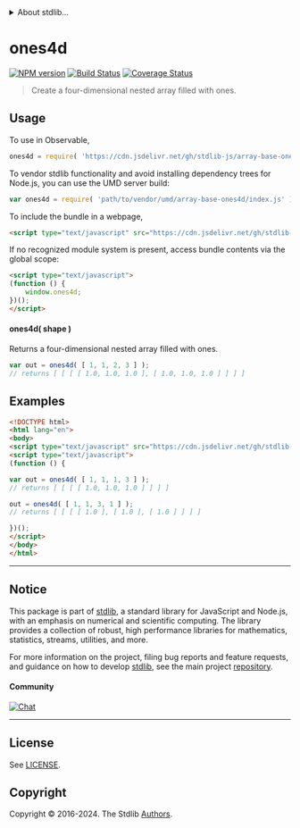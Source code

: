 <!--

@license Apache-2.0

Copyright (c) 2023 The Stdlib Authors.

Licensed under the Apache License, Version 2.0 (the "License");
you may not use this file except in compliance with the License.
You may obtain a copy of the License at

   http://www.apache.org/licenses/LICENSE-2.0

Unless required by applicable law or agreed to in writing, software
distributed under the License is distributed on an "AS IS" BASIS,
WITHOUT WARRANTIES OR CONDITIONS OF ANY KIND, either express or implied.
See the License for the specific language governing permissions and
limitations under the License.

-->


<details>
  <summary>
    About stdlib...
  </summary>
  <p>We believe in a future in which the web is a preferred environment for numerical computation. To help realize this future, we've built stdlib. stdlib is a standard library, with an emphasis on numerical and scientific computation, written in JavaScript (and C) for execution in browsers and in Node.js.</p>
  <p>The library is fully decomposable, being architected in such a way that you can swap out and mix and match APIs and functionality to cater to your exact preferences and use cases.</p>
  <p>When you use stdlib, you can be absolutely certain that you are using the most thorough, rigorous, well-written, studied, documented, tested, measured, and high-quality code out there.</p>
  <p>To join us in bringing numerical computing to the web, get started by checking us out on <a href="https://github.com/stdlib-js/stdlib">GitHub</a>, and please consider <a href="https://opencollective.com/stdlib">financially supporting stdlib</a>. We greatly appreciate your continued support!</p>
</details>

# ones4d

[![NPM version][npm-image]][npm-url] [![Build Status][test-image]][test-url] [![Coverage Status][coverage-image]][coverage-url] <!-- [![dependencies][dependencies-image]][dependencies-url] -->

> Create a four-dimensional nested array filled with ones.

<!-- Section to include introductory text. Make sure to keep an empty line after the intro `section` element and another before the `/section` close. -->

<section class="intro">

</section>

<!-- /.intro -->

<!-- Package usage documentation. -->



<section class="usage">

## Usage

To use in Observable,

```javascript
ones4d = require( 'https://cdn.jsdelivr.net/gh/stdlib-js/array-base-ones4d@v0.2.2-umd/browser.js' )
```

To vendor stdlib functionality and avoid installing dependency trees for Node.js, you can use the UMD server build:

```javascript
var ones4d = require( 'path/to/vendor/umd/array-base-ones4d/index.js' )
```

To include the bundle in a webpage,

```html
<script type="text/javascript" src="https://cdn.jsdelivr.net/gh/stdlib-js/array-base-ones4d@v0.2.2-umd/browser.js"></script>
```

If no recognized module system is present, access bundle contents via the global scope:

```html
<script type="text/javascript">
(function () {
    window.ones4d;
})();
</script>
```

#### ones4d( shape )

Returns a four-dimensional nested array filled with ones.

```javascript
var out = ones4d( [ 1, 1, 2, 3 ] );
// returns [ [ [ [ 1.0, 1.0, 1.0 ], [ 1.0, 1.0, 1.0 ] ] ] ]
```

</section>

<!-- /.usage -->

<!-- Package usage notes. Make sure to keep an empty line after the `section` element and another before the `/section` close. -->

<section class="notes">

</section>

<!-- /.notes -->

<!-- Package usage examples. -->

<section class="examples">

## Examples

<!-- eslint no-undef: "error" -->

```html
<!DOCTYPE html>
<html lang="en">
<body>
<script type="text/javascript" src="https://cdn.jsdelivr.net/gh/stdlib-js/array-base-ones4d@v0.2.2-umd/browser.js"></script>
<script type="text/javascript">
(function () {

var out = ones4d( [ 1, 1, 1, 3 ] );
// returns [ [ [ [ 1.0, 1.0, 1.0 ] ] ] ]

out = ones4d( [ 1, 1, 3, 1 ] );
// returns [ [ [ [ 1.0 ], [ 1.0 ], [ 1.0 ] ] ] ]

})();
</script>
</body>
</html>
```

</section>

<!-- /.examples -->

<!-- Section to include cited references. If references are included, add a horizontal rule *before* the section. Make sure to keep an empty line after the `section` element and another before the `/section` close. -->

<section class="references">

</section>

<!-- /.references -->

<!-- Section for related `stdlib` packages. Do not manually edit this section, as it is automatically populated. -->

<section class="related">

</section>

<!-- /.related -->

<!-- Section for all links. Make sure to keep an empty line after the `section` element and another before the `/section` close. -->


<section class="main-repo" >

* * *

## Notice

This package is part of [stdlib][stdlib], a standard library for JavaScript and Node.js, with an emphasis on numerical and scientific computing. The library provides a collection of robust, high performance libraries for mathematics, statistics, streams, utilities, and more.

For more information on the project, filing bug reports and feature requests, and guidance on how to develop [stdlib][stdlib], see the main project [repository][stdlib].

#### Community

[![Chat][chat-image]][chat-url]

---

## License

See [LICENSE][stdlib-license].


## Copyright

Copyright &copy; 2016-2024. The Stdlib [Authors][stdlib-authors].

</section>

<!-- /.stdlib -->

<!-- Section for all links. Make sure to keep an empty line after the `section` element and another before the `/section` close. -->

<section class="links">

[npm-image]: http://img.shields.io/npm/v/@stdlib/array-base-ones4d.svg
[npm-url]: https://npmjs.org/package/@stdlib/array-base-ones4d

[test-image]: https://github.com/stdlib-js/array-base-ones4d/actions/workflows/test.yml/badge.svg?branch=v0.2.2
[test-url]: https://github.com/stdlib-js/array-base-ones4d/actions/workflows/test.yml?query=branch:v0.2.2

[coverage-image]: https://img.shields.io/codecov/c/github/stdlib-js/array-base-ones4d/main.svg
[coverage-url]: https://codecov.io/github/stdlib-js/array-base-ones4d?branch=main

<!--

[dependencies-image]: https://img.shields.io/david/stdlib-js/array-base-ones4d.svg
[dependencies-url]: https://david-dm.org/stdlib-js/array-base-ones4d/main

-->

[chat-image]: https://img.shields.io/gitter/room/stdlib-js/stdlib.svg
[chat-url]: https://app.gitter.im/#/room/#stdlib-js_stdlib:gitter.im

[stdlib]: https://github.com/stdlib-js/stdlib

[stdlib-authors]: https://github.com/stdlib-js/stdlib/graphs/contributors

[umd]: https://github.com/umdjs/umd
[es-module]: https://developer.mozilla.org/en-US/docs/Web/JavaScript/Guide/Modules

[deno-url]: https://github.com/stdlib-js/array-base-ones4d/tree/deno
[deno-readme]: https://github.com/stdlib-js/array-base-ones4d/blob/deno/README.md
[umd-url]: https://github.com/stdlib-js/array-base-ones4d/tree/umd
[umd-readme]: https://github.com/stdlib-js/array-base-ones4d/blob/umd/README.md
[esm-url]: https://github.com/stdlib-js/array-base-ones4d/tree/esm
[esm-readme]: https://github.com/stdlib-js/array-base-ones4d/blob/esm/README.md
[branches-url]: https://github.com/stdlib-js/array-base-ones4d/blob/main/branches.md

[stdlib-license]: https://raw.githubusercontent.com/stdlib-js/array-base-ones4d/main/LICENSE

</section>

<!-- /.links -->
